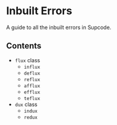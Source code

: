 # Inbuilt Errors

A guide to all the inbuilt errors in Supcode.

## Contents

- `flux` class
  - `influx`
  - `deflux`
  - `reflux`
  - `afflux`
  - `efflux`
  - `teflux`
- `dux` class
  - `indux`
  - `redux`
